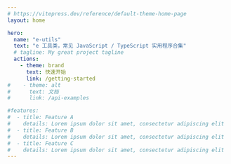 ```yaml
---
# https://vitepress.dev/reference/default-theme-home-page
layout: home

hero:
  name: "e-utils"
  text: "e 工具类，常见 JavaScript / TypeScript 实用程序合集"
  # tagline: My great project tagline
  actions:
    - theme: brand
      text: 快速开始
      link: /getting-started
#    - theme: alt
#      text: 文档
#      link: /api-examples

#features:
#  - title: Feature A
#    details: Lorem ipsum dolor sit amet, consectetur adipiscing elit
#  - title: Feature B
#    details: Lorem ipsum dolor sit amet, consectetur adipiscing elit
#  - title: Feature C
#    details: Lorem ipsum dolor sit amet, consectetur adipiscing elit
---
```


